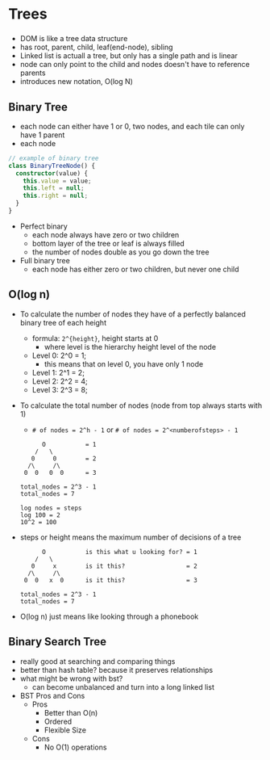 # Trees

###

- DOM is like a tree data structure
- has root, parent, child, leaf(end-node), sibling
- Linked list is actuall a tree, but only has a single path and is linear
- node can only point to the child and nodes doesn't have to reference parents
- introduces new notation, O(log N)

## Binary Tree

- each node can either have 1 or 0, two nodes, and each tile can only have 1 parent
- each node

```ts
// example of binary tree
class BinaryTreeNode() {
  constructor(value) {
    this.value = value;
    this.left = null;
    this.right = null;
  }
}
```

- Perfect binary
  - each node always have zero or two children
  - bottom layer of the tree or leaf is always filled
  - the number of nodes double as you go down the tree
- Full binary tree
  - each node has either zero or two children, but never one child

## O(log n)

- To calculate the number of nodes they have of a perfectly balanced binary tree of each height
  - formula: `2^{height}`, height starts at 0
    - where level is the hierarchy height level of the node
  - Level 0: 2^0 = 1;
    - this means that on level 0, you have only 1 node
  - Level 1: 2^1 = 2;
  - Level 2: 2^2 = 4;
  - Level 3: 2^3 = 8;
- To calculate the total number of nodes (node from top always starts with 1)

  - `# of nodes = 2^h - 1` or `# of nodes = 2^<numberofsteps> - 1`

  ```
        O           = 1
      /   \
     0     0        = 2
    /\     /\
   0  0   0  0      = 3

  total_nodes = 2^3 - 1
  total_nodes = 7
  ```

  ```
  log nodes = steps
  log 100 = 2
  10^2 = 100
  ```

- steps or height means the maximum number of decisions of a tree

  ```
        O           is this what u looking for? = 1
      /   \
     0     x        is it this?                 = 2
    /\     /\
   0  0   x  0      is it this?                 = 3

  total_nodes = 2^3 - 1
  total_nodes = 7
  ```

- O(log n) just means like looking through a phonebook

## Binary Search Tree

- really good at searching and comparing things
- better than hash table? because it preserves relationships
- what might be wrong with bst?
  - can become unbalanced and turn into a long linked list
- BST Pros and Cons
  - Pros
    - Better than O(n)
    - Ordered
    - Flexible Size
  - Cons
    - No O(1) operations
